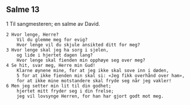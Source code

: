 ## Salme 13

1 Til sangmesteren; en salme av David.

    2 Hvor lenge, Herre? 
        Vil du glemme meg for evig? 
        Hvor lenge vil du skjule ansikted ditt for meg?
    3 Hvor lenge skal jeg ha sorg i sjelen, 
        og lide i hjertet dagen lang? 
        Hvor lenge skal fienden min opphøye seg over meg?
    4 Se hit, svar meg, Herre min Gud! 
        Klarne øynene mine, for at jeg ikke skal sove inn i døden,
        5 for at ikke fienden min skal si: «Jeg fikk overhånd over ham»,
        for at ikke mine motstandere skal fryde seg når jeg vakler!
    6 Men jeg setter min lit til din godhet; 
        hjertet mitt fryder seg i din frelse; 
        jeg vil lovsynge Herren, for han har gjort godt mot meg.